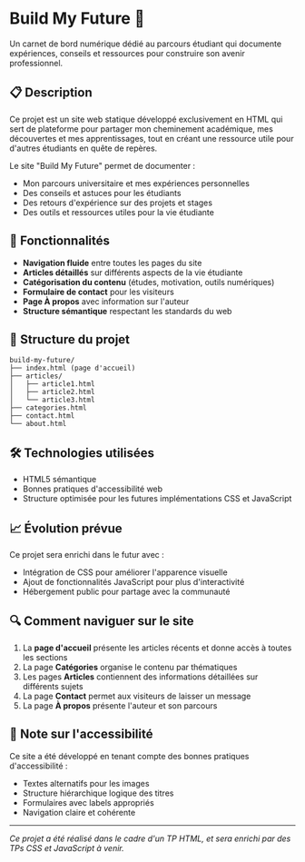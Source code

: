 # Build My Future 🚀

Un carnet de bord numérique dédié au parcours étudiant qui documente expériences, conseils et ressources pour construire son avenir professionnel.

## 📋 Description

Ce projet est un site web statique développé exclusivement en HTML qui sert de plateforme pour partager mon cheminement académique, mes découvertes et mes apprentissages, tout en créant une ressource utile pour d'autres étudiants en quête de repères.

Le site "Build My Future" permet de documenter :
- Mon parcours universitaire et mes expériences personnelles
- Des conseils et astuces pour les étudiants
- Des retours d'expérience sur des projets et stages
- Des outils et ressources utiles pour la vie étudiante

## 🚀 Fonctionnalités

- **Navigation fluide** entre toutes les pages du site
- **Articles détaillés** sur différents aspects de la vie étudiante
- **Catégorisation du contenu** (études, motivation, outils numériques)
- **Formulaire de contact** pour les visiteurs
- **Page À propos** avec information sur l'auteur
- **Structure sémantique** respectant les standards du web

## 📁 Structure du projet

```
build-my-future/
├── index.html (page d'accueil)
├── articles/
│   ├── article1.html
│   ├── article2.html
│   └── article3.html
├── categories.html
├── contact.html
└── about.html
```

## 🛠️ Technologies utilisées

- HTML5 sémantique
- Bonnes pratiques d'accessibilité web
- Structure optimisée pour les futures implémentations CSS et JavaScript

## 📈 Évolution prévue

Ce projet sera enrichi dans le futur avec :
- Intégration de CSS pour améliorer l'apparence visuelle
- Ajout de fonctionnalités JavaScript pour plus d'interactivité
- Hébergement public pour partage avec la communauté

## 🔍 Comment naviguer sur le site

1. La **page d'accueil** présente les articles récents et donne accès à toutes les sections
2. La page **Catégories** organise le contenu par thématiques
3. Les pages **Articles** contiennent des informations détaillées sur différents sujets
4. La page **Contact** permet aux visiteurs de laisser un message
5. La page **À propos** présente l'auteur et son parcours

## 📝 Note sur l'accessibilité

Ce site a été développé en tenant compte des bonnes pratiques d'accessibilité :
- Textes alternatifs pour les images
- Structure hiérarchique logique des titres
- Formulaires avec labels appropriés
- Navigation claire et cohérente

---

*Ce projet a été réalisé dans le cadre d'un TP HTML, et sera enrichi par des TPs CSS et JavaScript à venir.*

